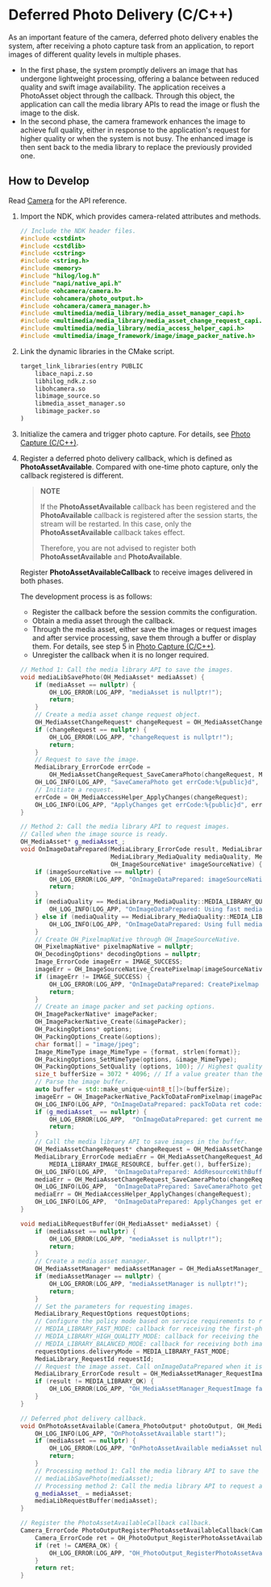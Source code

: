 # Deferred Photo Delivery (C/C++)

As an important feature of the camera, deferred photo delivery enables the system, after receiving a photo capture task from an application, to report images of different quality levels in multiple phases.

- In the first phase, the system promptly delivers an image that has undergone lightweight processing, offering a balance between reduced quality and swift image availability. The application receives a PhotoAsset object through the callback. Through this object, the application can call the media library APIs to read the image or flush the image to the disk.
- In the second phase, the camera framework enhances the image to achieve full quality, either in response to the application's request for higher quality or when the system is not busy. The enhanced image is then sent back to the media library to replace the previously provided one.

## How to Develop

Read [Camera](../../reference/apis-camera-kit/_o_h___camera.md) for the API reference.

1. Import the NDK, which provides camera-related attributes and methods.

   ```c++
   // Include the NDK header files.
   #include <cstdint>
   #include <cstdlib>
   #include <cstring>
   #include <string.h>
   #include <memory>
   #include "hilog/log.h"
   #include "napi/native_api.h"
   #include <ohcamera/camera.h>
   #include <ohcamera/photo_output.h>
   #include <ohcamera/camera_manager.h>
   #include <multimedia/media_library/media_asset_manager_capi.h>
   #include <multimedia/media_library/media_asset_change_request_capi.h>
   #include <multimedia/media_library/media_access_helper_capi.h>
   #include <multimedia/image_framework/image/image_packer_native.h>
   ```

2. Link the dynamic libraries in the CMake script.

   ```txt
   target_link_libraries(entry PUBLIC
       libace_napi.z.so
       libhilog_ndk.z.so
       libohcamera.so
       libimage_source.so
       libmedia_asset_manager.so
       libimage_packer.so
   )
   ```

3. Initialize the camera and trigger photo capture. For details, see [Photo Capture (C/C++)](./native-camera-shooting.md).

4. Register a deferred photo delivery callback, which is defined as **PhotoAssetAvailable**. Compared with one-time photo capture, only the callback registered is different.

   > **NOTE**
   >
   > If the **PhotoAssetAvailable** callback has been registered and the **PhotoAvailable** callback is registered after the session starts, the stream will be restarted. In this case, only the **PhotoAssetAvailable** callback takes effect.
   >
   > Therefore, you are not advised to register both **PhotoAssetAvailable** and **PhotoAvailable**.

   Register **PhotoAssetAvailableCallback** to receive images delivered in both phases.

   The development process is as follows:

   - Register the callback before the session commits the configuration.
   - Obtain a media asset through the callback.
   - Through the media asset, either save the images or request images and after service processing, save them through a buffer or display them. For details, see step 5 in [Photo Capture (C/C++)](./native-camera-shooting.md).
   - Unregister the callback when it is no longer required.

   ```c++
   // Method 1: Call the media library API to save the images.
   void mediaLibSavePhoto(OH_MediaAsset* mediaAsset) {
       if (mediaAsset == nullptr) {
           OH_LOG_ERROR(LOG_APP, "mediaAsset is nullptr!");
           return;
       }
       // Create a media asset change request object.
       OH_MediaAssetChangeRequest* changeRequest = OH_MediaAssetChangeRequest_Create(mediaAsset);
       if (changeRequest == nullptr) {
           OH_LOG_ERROR(LOG_APP, "changeRequest is nullptr!");
           return;
       }
       // Request to save the image.
       MediaLibrary_ErrorCode errCode =
           OH_MediaAssetChangeRequest_SaveCameraPhoto(changeRequest, MEDIA_LIBRARY_IMAGE_JPEG);
       OH_LOG_INFO(LOG_APP, "SaveCameraPhoto get errCode:%{public}d", errCode);
       // Initiate a request.
       errCode = OH_MediaAccessHelper_ApplyChanges(changeRequest);
       OH_LOG_INFO(LOG_APP, "ApplyChanges get errCode:%{public}d", errCode);
   }
   
   // Method 2: Call the media library API to request images.
   // Called when the image source is ready.
   OH_MediaAsset* g_mediaAsset_;
   void OnImageDataPrepared(MediaLibrary_ErrorCode result, MediaLibrary_RequestId requestId,
                            MediaLibrary_MediaQuality mediaQuality, MediaLibrary_MediaContentType type,
                            OH_ImageSourceNative* imageSourceNative) {
       if (imageSourceNative == nullptr) {
           OH_LOG_ERROR(LOG_APP, "OnImageDataPrepared: imageSourceNative is nullptr!");
           return;
       }
       if (mediaQuality == MediaLibrary_MediaQuality::MEDIA_LIBRARY_QUALITY_FAST) {
           OH_LOG_INFO(LOG_APP, "OnImageDataPrepared: Using fast media quality.");
       } else if (mediaQuality == MediaLibrary_MediaQuality::MEDIA_LIBRARY_QUALITY_FULL) {
           OH_LOG_INFO(LOG_APP, "OnImageDataPrepared: Using full media quality.");
       }
       // Create OH_PixelmapNative through OH_ImageSourceNative.
       OH_PixelmapNative* pixelmapNative = nullptr;
       OH_DecodingOptions* decodingOptions = nullptr;
       Image_ErrorCode imageErr = IMAGE_SUCCESS;
       imageErr = OH_ImageSourceNative_CreatePixelmap(imageSourceNative, decodingOptions, &pixelmapNative);
       if (imageErr != IMAGE_SUCCESS) {
           OH_LOG_ERROR(LOG_APP, "OnImageDataPrepared: CreatePixelmap failed.");
           return;
       }
       // Create an image packer and set packing options.
       OH_ImagePackerNative* imagePacker;
       OH_ImagePackerNative_Create(&imagePacker);
       OH_PackingOptions* options;
       OH_PackingOptions_Create(&options);
       char format[] = "image/jpeg";
       Image_MimeType image_MimeType = {format, strlen(format)};
       OH_PackingOptions_SetMimeType(options, &image_MimeType);
       OH_PackingOptions_SetQuality (options, 100); // Highest quality: 100
       size_t bufferSize = 3072 * 4096; // If a value greater than the size after encoding is passed, a new value will be assigned after encoding.
       // Parse the image buffer.
       auto buffer = std::make_unique<uint8_t[]>(bufferSize);
       imageErr = OH_ImagePackerNative_PackToDataFromPixelmap(imagePacker, options, pixelmapNative, buffer.get(), &bufferSize);
       OH_LOG_INFO(LOG_APP, "OnImageDataPrepared: packToData ret code:%{public}u outsize:%{public}zu", imageErr, bufferSize);
       if (g_mediaAsset_ == nullptr) {
           OH_LOG_ERROR(LOG_APP,  "OnImageDataPrepared: get current mediaAsset failed!");
           return;
       }
       // Call the media library API to save images in the buffer.
       OH_MediaAssetChangeRequest* changeRequest = OH_MediaAssetChangeRequest_Create(g_mediaAsset_);
       MediaLibrary_ErrorCode mediaErr = OH_MediaAssetChangeRequest_AddResourceWithBuffer(changeRequest,
           MEDIA_LIBRARY_IMAGE_RESOURCE, buffer.get(), bufferSize);
       OH_LOG_INFO(LOG_APP,  "OnImageDataPrepared: AddResourceWithBuffer get errCode:%{public}d", mediaErr);
       mediaErr = OH_MediaAssetChangeRequest_SaveCameraPhoto(changeRequest, MEDIA_LIBRARY_IMAGE_JPEG);
       OH_LOG_INFO(LOG_APP,  "OnImageDataPrepared: SaveCameraPhoto get errCode:%{public}d", mediaErr);
       mediaErr = OH_MediaAccessHelper_ApplyChanges(changeRequest);
       OH_LOG_INFO(LOG_APP,  "OnImageDataPrepared: ApplyChanges get errCode:%{public}d", mediaErr);
   }
   
   void mediaLibRequestBuffer(OH_MediaAsset* mediaAsset) {
       if (mediaAsset == nullptr) {
           OH_LOG_ERROR(LOG_APP, "mediaAsset is nullptr!");
           return;
       }
       // Create a media asset manager.
       OH_MediaAssetManager* mediaAssetManager = OH_MediaAssetManager_Create();
       if (mediaAssetManager == nullptr) {
           OH_LOG_ERROR(LOG_APP, "mediaAssetManager is nullptr!");
           return;
       }
       // Set the parameters for requesting images.
       MediaLibrary_RequestOptions requestOptions;
       // Configure the policy mode based on service requirements to request image assets.
       // MEDIA_LIBRARY_FAST_MODE: callback for receiving the first-phase image.
       // MEDIA_LIBRARY_HIGH_QUALITY_MODE: callback for receiving the second-phase image.
       // MEDIA_LIBRARY_BALANCED_MODE: callback for receiving both images.
       requestOptions.deliveryMode = MEDIA_LIBRARY_FAST_MODE;
       MediaLibrary_RequestId requestId;
       // Request the image asset. Call onImageDataPrepared when it is ready.
       MediaLibrary_ErrorCode result = OH_MediaAssetManager_RequestImage(mediaAssetManager, mediaAsset, requestOptions, &requestId, OnImageDataPrepared);
       if (result != MEDIA_LIBRARY_OK) {
           OH_LOG_ERROR(LOG_APP, "OH_MediaAssetManager_RequestImage failed.");
       }
   }
   
   // Deferred phot delivery callback.
   void OnPhotoAssetAvailable(Camera_PhotoOutput* photoOutput, OH_MediaAsset* mediaAsset) {
       OH_LOG_INFO(LOG_APP, "OnPhotoAssetAvailable start!");
       if (mediaAsset == nullptr) {
           OH_LOG_ERROR(LOG_APP, "OnPhotoAssetAvailable mediaAsset nullptr!");
           return;
       }
       // Processing method 1: Call the media library API to save the image in the first phase. After the image in the second phase is ready, the media library proactively replaces the image flushed.
       // mediaLibSavePhoto(mediaAsset);
       // Processing method 2: Call the media library API to request an image asset, obtain the buffer of the first-phase or second-phase image, and save the image in the buffer after service processing.
       g_mediaAsset_ = mediaAsset;
       mediaLibRequestBuffer(mediaAsset);
   }
   
   // Register the PhotoAssetAvailableCallback callback.
   Camera_ErrorCode PhotoOutputRegisterPhotoAssetAvailableCallback(Camera_PhotoOutput* photoOutput) {
       Camera_ErrorCode ret = OH_PhotoOutput_RegisterPhotoAssetAvailableCallback(photoOutput, OnPhotoAssetAvailable);
       if (ret != CAMERA_OK) {
           OH_LOG_ERROR(LOG_APP, "OH_PhotoOutput_RegisterPhotoAssetAvailableCallback failed.");
       }
       return ret;
   }
   ```
